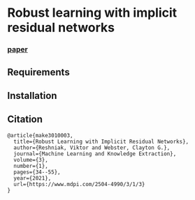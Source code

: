 # Robust learning with implicit residual networks
### [paper](https://www.mdpi.com/2504-4990/3/1/3/htm#B27-make-03-00003)

## Requirements

## Installation

## Citation
```
@article{make3010003,
  title={Robust Learning with Implicit Residual Networks},
  author={Reshniak, Viktor and Webster, Clayton G.},
  journal={Machine Learning and Knowledge Extraction},
  volume={3},
  number={1},
  pages={34--55},
  year={2021},
  url={https://www.mdpi.com/2504-4990/3/1/3}
}
